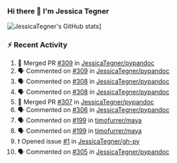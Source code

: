 ### Hi there 👋 I'm Jessica Tegner

![JessicaTegner's GitHub stats](https://github-readme-stats.vercel.app/api?username=jessicategner)]


### :zap: Recent Activity

<!--START_SECTION:activity-->
1. 🎉 Merged PR [#309](https://github.com/JessicaTegner/pypandoc/pull/309) in [JessicaTegner/pypandoc](https://github.com/JessicaTegner/pypandoc)
2. 🗣 Commented on [#309](https://github.com/JessicaTegner/pypandoc/issues/309) in [JessicaTegner/pypandoc](https://github.com/JessicaTegner/pypandoc)
3. 🗣 Commented on [#308](https://github.com/JessicaTegner/pypandoc/issues/308) in [JessicaTegner/pypandoc](https://github.com/JessicaTegner/pypandoc)
4. 🗣 Commented on [#308](https://github.com/JessicaTegner/pypandoc/issues/308) in [JessicaTegner/pypandoc](https://github.com/JessicaTegner/pypandoc)
5. 🎉 Merged PR [#307](https://github.com/JessicaTegner/pypandoc/pull/307) in [JessicaTegner/pypandoc](https://github.com/JessicaTegner/pypandoc)
6. 🗣 Commented on [#306](https://github.com/JessicaTegner/pypandoc/issues/306) in [JessicaTegner/pypandoc](https://github.com/JessicaTegner/pypandoc)
7. 🗣 Commented on [#199](https://github.com/timofurrer/maya/issues/199) in [timofurrer/maya](https://github.com/timofurrer/maya)
8. 🗣 Commented on [#199](https://github.com/timofurrer/maya/issues/199) in [timofurrer/maya](https://github.com/timofurrer/maya)
9. ❗️ Opened issue [#1](https://github.com/JessicaTegner/gh-py/issues/1) in [JessicaTegner/gh-py](https://github.com/JessicaTegner/gh-py)
10. 🗣 Commented on [#305](https://github.com/JessicaTegner/pypandoc/issues/305) in [JessicaTegner/pypandoc](https://github.com/JessicaTegner/pypandoc)
<!--END_SECTION:activity-->
